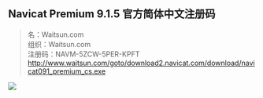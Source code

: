## Navicat Premium 9.1.5 官方简体中文注册码 ##

> 名：Waitsun.com<br />
> 组织：Waitsun.com<br />
> 注册码：NAVM-5ZCW-5PER-KPFT<br />
> http://www.waitsun.com/goto/download2.navicat.com/download/navicat091_premium_cs.exe

[![](http://www.navicat.com/images/stories/product/img19.jpg)](http://www.navicat.com/cn/products.html/)
